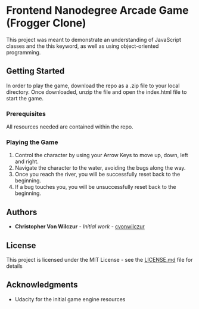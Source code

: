 # Frontend Nanodegree Arcade Game (Frogger Clone)

This project was meant to demonstrate an understanding of JavaScript classes and the this keyword, as well as using object-oriented programming.

## Getting Started

In order to play the game, download the repo as a .zip file to your local directory. Once downloaded, unzip the file and open the index.html file to start the game.

### Prerequisites

All resources needed are contained within the repo.

### Playing the Game

1. Control the character by using your Arrow Keys to move up, down, left and right.
2. Navigate the character to the water, avoiding the bugs along the way.
3. Once you reach the river, you will be successfully reset back to the beginning.
4. If a bug touches you, you will be unsuccessfully reset back to the beginning.

## Authors

* **Christopher Von Wilczur** - *Initial work* - [cvonwilczur](https://github.com/cvonwilczur)

## License

This project is licensed under the MIT License - see the [LICENSE.md](LICENSE.md) file for details

## Acknowledgments

* Udacity for the initial game engine resources
